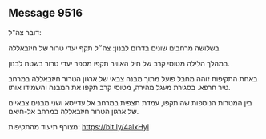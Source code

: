 ## Message 9516

דובר צה"ל:

בשלושה מרחבים שונים בדרום לבנון: צה״ל תקף יעדי טרור של חיזבאללה

במהלך הלילה מטוסי קרב של חיל האוויר תקפו מספר יעדי טרור בשטח לבנון.

באחת התקיפות זוהה מחבל פועל מתוך מבנה צבאי של ארגון הטרור חיזבאללה במרחב טיר חרפא. 
בסגירת מעגל מהירה, מטוסי קרב תקפו את המבנה והשמידו אותו. 

בין המטרות הנוספות שהותקפו, עמדת תצפית במרחב אל עדייסא ושני מבנים צבאיים של ארגון הטרור חיזבאללה במרחב אל-חיאם.

מצורף תיעוד מהתקיפות: https://bit.ly/4aIxHyl

